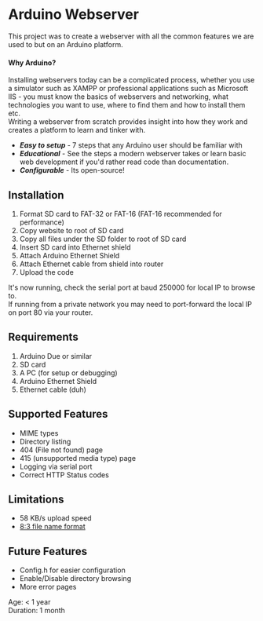# Arduino Webserver
This project was to create a webserver with all the common features we are used to but on an Arduino platform.
#### Why Arduino?
Installing webservers today can be a complicated process, whether you use a simulator such as XAMPP or professional applications such as Microsoft IIS - you must know the basics of webservers and networking, what technologies you want to use, where to find them and how to install them etc.<br/>
Writing a webserver from scratch provides insight into how they work and creates a platform to learn and tinker with.
+ **_Easy to setup_** - 7 steps that any Arduino user should be familiar with
+ **_Educational_** - See the steps a modern webserver takes or learn basic web development if you'd rather read code than documentation.
+ **_Configurable_** - Its open-source!

## Installation
1. Format SD card to FAT-32 or FAT-16 (FAT-16 recommended for performance)
2. Copy website to root of SD card
3. Copy all files under the SD folder to root of SD card
4. Insert SD card into Ethernet shield
5. Attach Arduino Ethernet Shield
6. Attach Ethernet cable from shield into router
7. Upload the code

It's now running, check the serial port at baud 250000 for local IP to browse to.<br/>
If running from a private network you may need to port-forward the local IP on port 80 via your router.<br/>

## Requirements
1. Arduino Due or similar
2. SD card
3. A PC (for setup or debugging)
4. Arduino Ethernet Shield
5. Ethernet cable (duh)

## Supported Features
+ MIME types
+ Directory listing
+ 404 (File not found) page
+ 415 (unsupported media type) page
+ Logging via serial port
+ Correct HTTP Status codes

## Limitations
+ 58 KB/s upload speed
+ [8:3 file name format](https://en.wikipedia.org/wiki/8.3_filename)

## Future Features
+ Config.h for easier configuration
+ Enable/Disable directory browsing
+ More error pages

Age: < 1 year <br/>
Duration: 1 month
